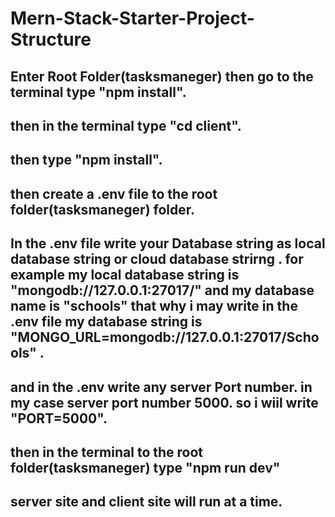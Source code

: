 # Mern-Stack-Starter-Project-Structure
## Enter Root Folder(tasksmaneger) then go to the terminal type "npm install".
## then in the terminal type "cd client".
## then type "npm install".
## then create a .env file to the root folder(tasksmaneger) folder.
## In the .env file write your Database string as local database string or cloud database strirng . for example my local database string is "mongodb://127.0.0.1:27017/" and my database name is "schools" that why i may write in the .env file my database string is "MONGO_URL=mongodb://127.0.0.1:27017/Schools" .
## and in the .env write any  server Port number. in my case server port number 5000. so i wiil write "PORT=5000".
## then in the terminal to the root folder(tasksmaneger) type "npm run dev"
## server site and client site will run at a time.
